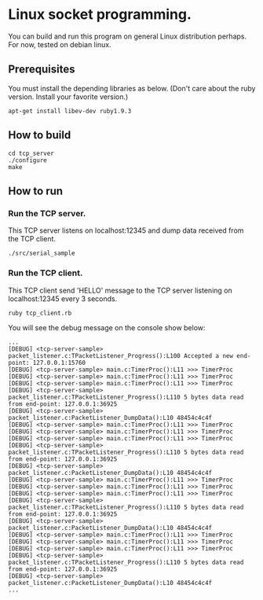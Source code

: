 Linux socket programming.
======

You can build and run this program on general Linux distribution perhaps.
For now, tested on debian linux.

## Prerequisites ##

You must install the depending libraries as below.
(Don't care about the ruby version. Install your favorite version.)

```
apt-get install libev-dev ruby1.9.3
```

## How to build ##

```
cd tcp_server
./configure
make
```

## How to run ##

### Run the TCP server. ###

This TCP server listens on localhost:12345 and dump data received from the TCP client.

```
./src/serial_sample
```

### Run the TCP client. ###

This TCP client send 'HELLO' message to the TCP server listening on localhost:12345 every 3 seconds.

```
ruby tcp_client.rb
```

You will see the debug message on the console show below:

```
...
[DEBUG] <tcp-server-sample> packet_listener.c:TPacketListener_Progress():L100 Accepted a new end-point: 127.0.0.1:15760
[DEBUG] <tcp-server-sample> main.c:TimerProc():L11 >>> TimerProc
[DEBUG] <tcp-server-sample> main.c:TimerProc():L11 >>> TimerProc
[DEBUG] <tcp-server-sample> main.c:TimerProc():L11 >>> TimerProc
[DEBUG] <tcp-server-sample> packet_listener.c:TPacketListener_Progress():L110 5 bytes data read from end-point: 127.0.0.1:36925
[DEBUG] <tcp-server-sample> packet_listener.c:PacketListener_DumpData():L10 48454c4c4f
[DEBUG] <tcp-server-sample> main.c:TimerProc():L11 >>> TimerProc
[DEBUG] <tcp-server-sample> main.c:TimerProc():L11 >>> TimerProc
[DEBUG] <tcp-server-sample> main.c:TimerProc():L11 >>> TimerProc
[DEBUG] <tcp-server-sample> packet_listener.c:TPacketListener_Progress():L110 5 bytes data read from end-point: 127.0.0.1:36925
[DEBUG] <tcp-server-sample> packet_listener.c:PacketListener_DumpData():L10 48454c4c4f
[DEBUG] <tcp-server-sample> main.c:TimerProc():L11 >>> TimerProc
[DEBUG] <tcp-server-sample> main.c:TimerProc():L11 >>> TimerProc
[DEBUG] <tcp-server-sample> main.c:TimerProc():L11 >>> TimerProc
[DEBUG] <tcp-server-sample> packet_listener.c:TPacketListener_Progress():L110 5 bytes data read from end-point: 127.0.0.1:36925
[DEBUG] <tcp-server-sample> packet_listener.c:PacketListener_DumpData():L10 48454c4c4f
[DEBUG] <tcp-server-sample> main.c:TimerProc():L11 >>> TimerProc
[DEBUG] <tcp-server-sample> main.c:TimerProc():L11 >>> TimerProc
[DEBUG] <tcp-server-sample> main.c:TimerProc():L11 >>> TimerProc
[DEBUG] <tcp-server-sample> packet_listener.c:TPacketListener_Progress():L110 5 bytes data read from end-point: 127.0.0.1:36925
[DEBUG] <tcp-server-sample> packet_listener.c:PacketListener_DumpData():L10 48454c4c4f
...
```


